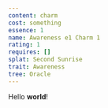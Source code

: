 ```yaml
---
content: charm
cost: something
essence: 1
name: Awareness e1 Charm 1
rating: 1
requires: []
splat: Second Sunrise
trait: Awareness
tree: Oracle
---
```


Hello **world**!

